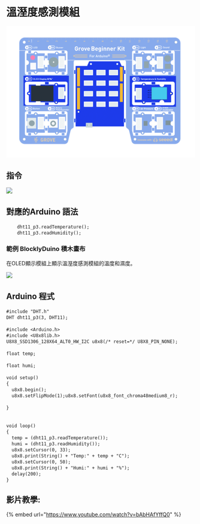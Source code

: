 # 溫溼度感測模組

![](../../../.gitbook/assets/Temp.jpg)

## **指令**

![](../../../.gitbook/assets/Lesson\_8\_TemperatureHumiditySensor2.png)

## **對應的**Arduino 語法

```
    dht11_p3.readTemperature();
    dht11_p3.readHumidity();
```

### 範例 BlocklyDuino 積木畫布

在OLED顯示模組上顯示溫溼度感測模組的溫度和濕度。

![](../../../.gitbook/assets/Lesson\_8\_TemperatureHumiditySensor.png)

## Arduino 程式

```
#include "DHT.h"
DHT dht11_p3(3, DHT11);

#include <Arduino.h>
#include <U8x8lib.h>
U8X8_SSD1306_128X64_ALT0_HW_I2C u8x8(/* reset=*/ U8X8_PIN_NONE);

float temp;

float humi;

void setup()
{
  u8x8.begin();
  u8x8.setFlipMode(1);u8x8.setFont(u8x8_font_chroma48medium8_r);

}


void loop()
{
  temp = (dht11_p3.readTemperature());
  humi = (dht11_p3.readHumidity());
  u8x8.setCursor(0, 33);
  u8x8.print(String() + "Temp:" + temp + "C");
  u8x8.setCursor(0, 50);
  u8x8.print(String() + "Humi:" + humi + "%");
  delay(200);
}
```

## 影片教學:

{% embed url="https://www.youtube.com/watch?v=bAbHAfYffQ0" %}

